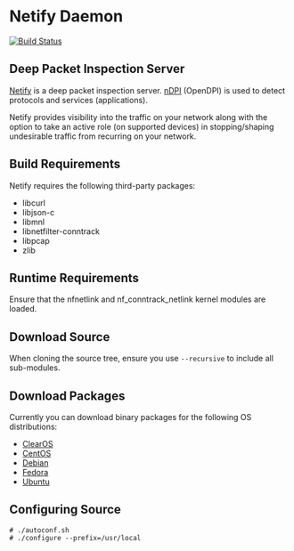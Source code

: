 Netify Daemon
=============
[![Build Status](https://travis-ci.org/eglooca/netify-daemon.png?branch=master)](https://travis-ci.org/eglooca/netify-daemon)

Deep Packet Inspection Server
-----------------------------

[Netify](https://www.egloo.ca/products/netify) is a deep packet inspection server.  [nDPI](http://www.ntop.org/products/deep-packet-inspection/ndpi/) (OpenDPI) is used to detect protocols and services (applications).

Netify provides visibility into the traffic on your network along with the option to take an active role (on supported devices) in stopping/shaping undesirable traffic from recurring on your network.


Build Requirements
------------------

Netify requires the following third-party packages:
- libcurl
- libjson-c
- libmnl
- libnetfilter-conntrack
- libpcap
- zlib

Runtime Requirements
--------------------

Ensure that the nfnetlink and nf_conntrack_netlink kernel modules are loaded.

Download Source
---------------

When cloning the source tree, ensure you use `--recursive` to include all
sub-modules.

Download Packages
-----------------

Currently you can download binary packages for the following OS distributions:
- [ClearOS](http://clearos.com)
- [CentOS](http://software.opensuse.org/download.html?project=home%3Adsokoloski&package=netifyd)
- [Debian](http://software.opensuse.org/download.html?project=home%3Adsokoloski&package=netifyd)
- [Fedora](http://software.opensuse.org/download.html?project=home%3Adsokoloski&package=netifyd)
- [Ubuntu](http://software.opensuse.org/download.html?project=home%3Adsokoloski&package=netifyd)

Configuring Source
------------------

```
# ./autoconf.sh
# ./configure --prefix=/usr/local
```

